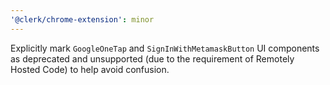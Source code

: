 ```yaml
---
'@clerk/chrome-extension': minor
---
```


Explicitly mark `GoogleOneTap` and `SignInWithMetamaskButton` UI components as deprecated and unsupported (due to the requirement of Remotely Hosted Code) to help avoid confusion.
